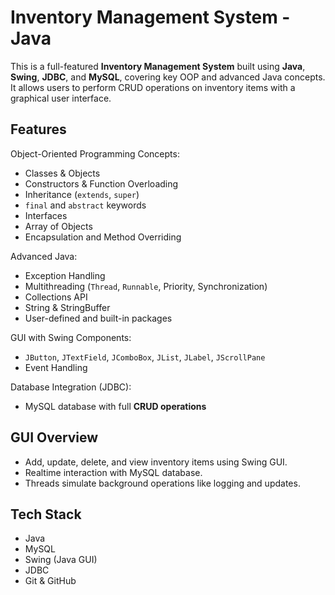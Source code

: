 # Inventory Management System - Java
This is a full-featured **Inventory Management System** built using **Java**, **Swing**, **JDBC**, and **MySQL**, covering key OOP and advanced Java concepts. It allows users to perform CRUD operations on inventory items with a graphical user interface.

## Features
Object-Oriented Programming Concepts:
- Classes & Objects  
- Constructors & Function Overloading  
- Inheritance (`extends`, `super`)  
- `final` and `abstract` keywords  
- Interfaces  
- Array of Objects  
- Encapsulation and Method Overriding

Advanced Java:
- Exception Handling  
- Multithreading (`Thread`, `Runnable`, Priority, Synchronization)  
- Collections API  
- String & StringBuffer  
- User-defined and built-in packages

GUI with Swing Components:
- `JButton`, `JTextField`, `JComboBox`, `JList`, `JLabel`, `JScrollPane`  
- Event Handling

Database Integration (JDBC):
- MySQL database with full **CRUD operations**

## GUI Overview
- Add, update, delete, and view inventory items using Swing GUI.
- Realtime interaction with MySQL database.
- Threads simulate background operations like logging and updates.

## Tech Stack
- Java 
- MySQL
- Swing (Java GUI)
- JDBC
- Git & GitHub
